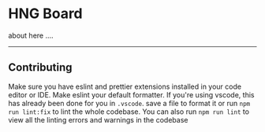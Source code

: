 # HNG Board

about here ....

----

## Contributing

Make sure you have eslint and prettier extensions installed in your code editor or IDE. Make eslint your default formatter. If you're using vscode, this has already been done for you in `.vscode`. save a file to format it or run `npm run lint:fix` to lint the whole codebase. You can also run `npm run lint` to view all the linting errors and warnings in the codebase

